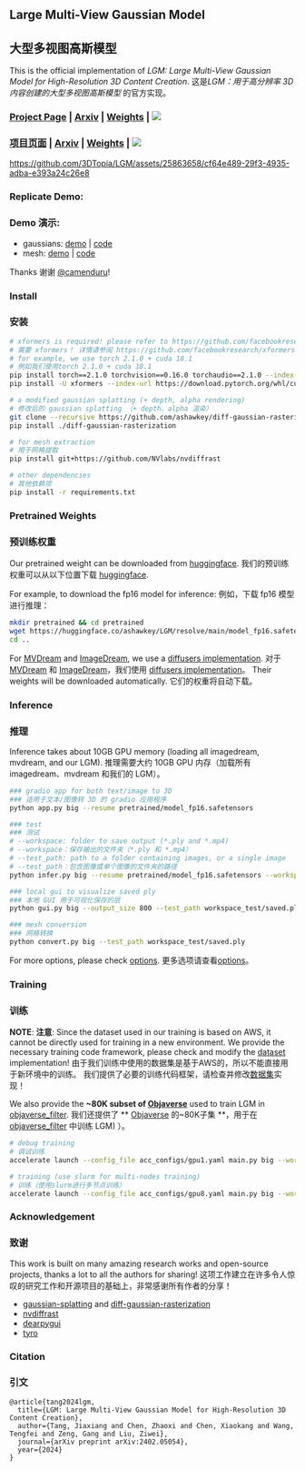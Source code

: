
## Large Multi-View Gaussian Model
## 大型多视图高斯模型

This is the official implementation of *LGM: Large Multi-View Gaussian Model for High-Resolution 3D Content Creation*.
这是*LGM：用于高分辨率 3D 内容创建的大型多视图高斯模型* 的官方实现。

### [Project Page](https://me.kiui.moe/lgm/) | [Arxiv](https://arxiv.org/abs/2402.05054) | [Weights](https://huggingface.co/ashawkey/LGM) | <a href="https://huggingface.co/spaces/ashawkey/LGM"><img src="https://img.shields.io/badge/%F0%9F%A4%97%20Gradio%20Demo-Huggingface-orange"></a>
### [项目页面](https://me.kiui.moe/lgm/) | [Arxiv](https://arxiv.org/abs/2402.05054) | [Weights](https://huggingface.co/ashawkey/LGM) | <a href="https://huggingface.co/spaces/ashawkey/LGM"><img src="https://img.shields.io/badge/%F0%9F%A4%97%20Gradio%20Demo-Huggingface-orange"></a>

https://github.com/3DTopia/LGM/assets/25863658/cf64e489-29f3-4935-adba-e393a24c26e8

### Replicate Demo:
### Demo 演示:
* gaussians: [demo](https://replicate.com/camenduru/lgm) | [code](https://github.com/camenduru/LGM-replicate)
* mesh: [demo](https://replicate.com/camenduru/lgm-ply-to-glb) | [code](https://github.com/camenduru/LGM-ply-to-glb-replicate)

Thanks 谢谢 [@camenduru](https://github.com/camenduru)!

### Install
### 安装

```bash
# xformers is required! please refer to https://github.com/facebookresearch/xformers for details.
# 需要 xformers！ 详情请参阅 https://github.com/facebookresearch/xformers for details.
# for example, we use torch 2.1.0 + cuda 18.1
# 例如我们使用torch 2.1.0 + cuda 18.1
pip install torch==2.1.0 torchvision==0.16.0 torchaudio==2.1.0 --index-url https://download.pytorch.org/whl/cu118
pip install -U xformers --index-url https://download.pytorch.org/whl/cu118

# a modified gaussian splatting (+ depth, alpha rendering)
# 修改后的 gaussian splatting （+ depth、alpha 渲染）
git clone --recursive https://github.com/ashawkey/diff-gaussian-rasterization
pip install ./diff-gaussian-rasterization

# for mesh extraction
# 用于网格提取
pip install git+https://github.com/NVlabs/nvdiffrast

# other dependencies
# 其他依赖项
pip install -r requirements.txt
```

### Pretrained Weights
### 预训练权重

Our pretrained weight can be downloaded from [huggingface](https://huggingface.co/ashawkey/LGM).
我们的预训练权重可以从以下位置下载 [huggingface](https://huggingface.co/ashawkey/LGM).

For example, to download the fp16 model for inference:
例如，下载 fp16 模型进行推理：
```bash
mkdir pretrained && cd pretrained
wget https://huggingface.co/ashawkey/LGM/resolve/main/model_fp16.safetensors
cd ..
```

For [MVDream](https://github.com/bytedance/MVDream) and [ImageDream](https://github.com/bytedance/ImageDream), we use a [diffusers implementation](https://github.com/ashawkey/mvdream_diffusers).
对于 [MVDream](https://github.com/bytedance/MVDream) 和 [ImageDream](https://github.com/bytedance/ImageDream)，我们使用 [diffusers implementation](https://github.com/ashawkey/mvdream_diffusers)。
Their weights will be downloaded automatically.
它们的权重将自动下载。

### Inference
### 推理

Inference takes about 10GB GPU memory (loading all imagedream, mvdream, and our LGM).
推理需要大约 10GB GPU 内存（加载所有 imagedream、mvdream 和我们的 LGM）。

```bash
### gradio app for both text/image to 3D
### 适用于文本/图像转 3D 的 gradio 应用程序
python app.py big --resume pretrained/model_fp16.safetensors

### test
### 测试
# --workspace: folder to save output (*.ply and *.mp4)
# --workspace：保存输出的文件夹（*.ply 和 *.mp4）
# --test_path: path to a folder containing images, or a single image
# --test_path：包含图像或单个图像的文件夹的路径
python infer.py big --resume pretrained/model_fp16.safetensors --workspace workspace_test --test_path data_test 

### local gui to visualize saved ply
### 本地 GUI 用于可视化保存的层
python gui.py big --output_size 800 --test_path workspace_test/saved.ply

### mesh conversion
### 网格转换
python convert.py big --test_path workspace_test/saved.ply
```

For more options, please check [options](./core/options.py).
更多选项请查看[options](./core/options.py)。

### Training
### 训练

**NOTE**: 
**注意**: 
Since the dataset used in our training is based on AWS, it cannot be directly used for training in a new environment.
We provide the necessary training code framework, please check and modify the [dataset](./core/provider_objaverse.py) implementation!
由于我们训练中使用的数据集是基于AWS的，所以不能直接用于新环境中的训练。
我们提供了必要的训练代码框架，请检查并修改[数据集](./core/provider_objaverse.py)实现！

We also provide the **~80K subset of [Objaverse](https://objaverse.allenai.org/objaverse-1.0)** used to train LGM in [objaverse_filter](https://github.com/ashawkey/objaverse_filter).
我们还提供了 ** [Objaverse](https://objaverse.allenai.org/objaverse-1.0) 的~80K子集 **，用于在  [objaverse_filter](https://github.com/ashawkey/objaverse_filter) 中训练 LGM) ）。

```bash
# debug training
# 调试训练
accelerate launch --config_file acc_configs/gpu1.yaml main.py big --workspace workspace_debug

# training (use slurm for multi-nodes training)
# 训练（使用slurm进行多节点训练）
accelerate launch --config_file acc_configs/gpu8.yaml main.py big --workspace workspace
```

### Acknowledgement
### 致谢

This work is built on many amazing research works and open-source projects, thanks a lot to all the authors for sharing!
这项工作建立在许多令人惊叹的研究工作和开源项目的基础上，非常感谢所有作者的分享！

- [gaussian-splatting](https://github.com/graphdeco-inria/gaussian-splatting) and [diff-gaussian-rasterization](https://github.com/graphdeco-inria/diff-gaussian-rasterization)
- [nvdiffrast](https://github.com/NVlabs/nvdiffrast)
- [dearpygui](https://github.com/hoffstadt/DearPyGui)
- [tyro](https://github.com/brentyi/tyro)

### Citation
### 引文

```
@article{tang2024lgm,
  title={LGM: Large Multi-View Gaussian Model for High-Resolution 3D Content Creation},
  author={Tang, Jiaxiang and Chen, Zhaoxi and Chen, Xiaokang and Wang, Tengfei and Zeng, Gang and Liu, Ziwei},
  journal={arXiv preprint arXiv:2402.05054},
  year={2024}
}
```
